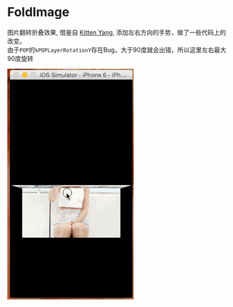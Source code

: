 # FoldImage

图片翻转折叠效果, 借鉴自 [Kitten Yang](http://kittenyang.com/pop01springpageview/), 添加左右方向的手势，做了一些代码上的改变。			
由于`POP`的`kPOPLayerRotationY`存在Bug，大于90度就会出错，所以这里左右最大90度旋转

![](mine.gif)